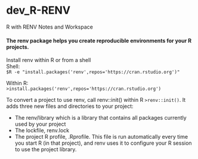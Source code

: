 # dev_R-RENV
R with RENV Notes and Workspace 

#### The renv package helps you create reproducible environments for your R projects. 
Install renv within R or from a shell <br/>
Shell: <br/>
`$R -e "install.packages('renv',repos='https://cran.rstudio.org')"` <br/>

Within R: <br/>
`>install.packages('renv',repos='https://cran.rstudio.org')` <br/>

To convert a project to use renv, call renv::init() within R `>renv::init()`. It adds three new files and directories to your project: <br/>
- The renv/library which is a library that contains all packages currently used by your project
- The lockfile, renv.lock
- The project R profile, .Rprofile. This file is run automatically every time you start R (in that project), and renv uses it to configure your R session to use the project library. 
